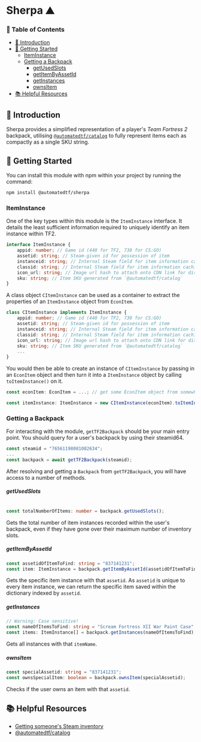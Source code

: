 # Sherpa ⛰️

### 📖 Table of Contents
- [👋 Introduction](#-introduction)
- [🔌 Getting Started](#-getting-started)
    - [ItemInstance](#iteminstance)
    - [Getting a Backpack](#getting-a-backpack)
        - [getUsedSlots](#getusedslots)
        - [getItemByAssetId](#getitembyassetid)
        - [getInstances](#getinstances)
        - [ownsItem](#ownsitem)
- [📚 Helpful Resources](#-helpful-resources)

## 👋 Introduction

Sherpa provides a simplified representation of a player's *Team Fortress 2* backpack, utilising [`@automatedtf/catalog`](https://github.com/automatedtf/catalog) to fully represent items each as compactly as a single SKU string.

## 🔌 Getting Started
You can install this module with npm within your project by running the command:

```bash
npm install @automatedtf/sherpa
```
### ItemInstance
One of the key types within this module is the `ItemInstance` interface. It details the least sufficient information required to uniquely identify an item instance within TF2.

```typescript
interface ItemInstance {
    appid: number; // Game id (440 for TF2, 730 for CS:GO)
    assetid: string; // Steam-given id for possession of item
    instanceid: string; // Internal Steam field for item information caching
    classid: string; // Internal Steam field for item information caching
    icon_url: string; // Image url hash to attach onto CDN link for display purposes
    sku: string; // Item SKU generated from `@automatedtf/catalog`
}
```
A class object `CItemInstance` can be used as a container to extract the properties of an `ItemInstance` object from `EconItem`.

```typescript
class CItemInstance implements ItemInstance {
    appid: number; // Game id (440 for TF2, 730 for CS:GO)
    assetid: string; // Steam-given id for possession of item
    instanceid: string; // Internal Steam field for item information caching
    classid: string; // Internal Steam field for item information caching
    icon_url: string; // Image url hash to attach onto CDN link for display purposes
    sku: string; // Item SKU generated from `@automatedtf/catalog`
    ...
}
```

You would then be able to create an instance of `CItemInstance` by passing in an `EconItem` object and then turn it into a `ItemInstance` object by calling `toItemInstance()` on it.

```typescript
const econItem: EconItem = ...; // get some EconItem object from somewhere

const itemInstance: ItemInstance = new CItemInstance(econItem).toItemInstance();
```

### Getting a Backpack
For interacting with the module, `getTF2Backpack` should be your main entry point. You should query for a user's backpack by using their steamid64.

```typescript
const steamid = "76561198081082634";
...
const backpack = await getTF2Backpack(steamid);
```
After resolving and getting a `Backpack` from `getTF2Backpack`, you will have access to a number of methods.

##### getUsedSlots
```typescript

const totalNumberOfItems: number = backpack.getUsedSlots();
```
Gets the total number of item instances recorded within the user's backpack, even if they have gone over their maximum number of inventory slots.

##### getItemByAssetId
```typescript
const assetidOfItemToFind: string = "837141231";
const item: ItemInstance = backpack.getItemByAssetId(assetidOfItemToFind);
```
Gets the specific item instance with that `assetid`. As `assetid` is unique to every item instance, we can return the specific item saved within the dictionary indexed by `assetid`.

##### getInstances
```typescript
// Warning: Case sensitive!
const nameOfItemsToFind: string = "Scream Fortress XII War Paint Case";
const items: ItemInstance[] = backpack.getInstances(nameOfItemsToFind);
```
Gets all instances with that `itemName`.

##### ownsItem

```typescript
const specialAssetid: string = "837141231";
const ownsSpecialItem: boolean = backpack.ownsItem(specialAssetid);
```

Checks if the user owns an item with that `assetid`.


## 📚 Helpful Resources
- [Getting someone's Steam inventory](https://stackoverflow.com/questions/17393099/getting-someones-steam-inventory)
- [@automatedtf/catalog](https://github.com/automatedtf/catalog)